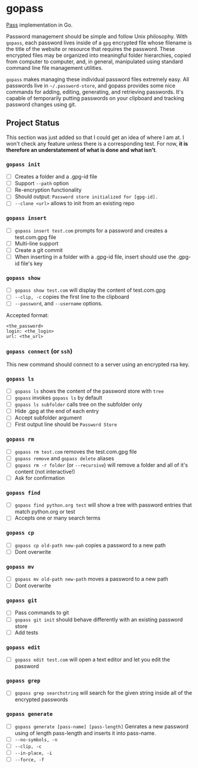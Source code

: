# gopass
[Pass](http://www.passwordstore.org/) implementation in Go.

Password management should be simple and follow Unix philosophy. With ``gopass``, each password lives inside of a ``gpg`` encrypted file whose filename is the title of the website or resource that requires the password. These encrypted files may be organized into meaningful folder hierarchies, copied from computer to computer, and, in general, manipulated using standard command line file management utilities.

``gopass`` makes managing these individual password files extremely easy. All passwords live in ``~/.password-store``, and gopass provides some nice commands for adding, editing, generating, and retrieving passwords. It's capable of temporarily putting passwords on your clipboard and tracking password changes using git.

## Project Status

This section was just added so that I could get an idea of where I am at. I won't check any feature unless there is a corresponding test. For now, **it is therefore an understatement of what is done and what isn't**.

### ``gopass init``

- [ ] Creates a folder and a .gpg-id file
- [ ] Support ``--path`` option
- [ ] Re-encryption functionality
- [ ] Should output: ``Password store initialized for [gpg-id].``
- [ ] ``--clone <url>`` allows to init from an existing repo

### ``gopass insert``

- [ ] ``gopass insert test.com`` prompts for a password and creates a test.com.gpg file
- [ ] Multi-line support
- [ ] Create a git commit
- [ ] When inserting in a folder with a .gpg-id file, insert should use the .gpg-id file's key

### ``gopass show``

- [ ] ``gopass show test.com`` will display the content of test.com.gpg
- [ ] ``--clip, -c`` copies the first line to the clipboard
- [ ] ``--password``, and ``--username`` options.

Accepted format:
```
<the_password>
login: <the_login>
url: <the_url>
```

### ``gopass connect`` (or ``ssh``)

This new command should connect to a server using an encrypted rsa key.

### ``gopass ls``

- [ ] ``gopass ls`` shows the content of the password store with ``tree``
- [ ] ``gopass`` invokes ``gopass ls`` by default
- [ ] ``gopass ls subfolder`` calls tree on the subfolder only
- [ ] Hide .gpg at the end of each entry
- [ ] Accept subfolder argument
- [ ] First output line should be ``Password Store``

### ``gopass rm``

- [ ] ``gopass rm test.com`` removes the test.com.gpg file
- [ ] ``gopass remove`` and ``gopass delete`` aliases
- [ ] ``gopass rm -r folder`` (or ``--recursive``)  will remove a folder and all of it's content (not interactive!)
- [ ] Ask for confirmation

### ``gopass find``

- [ ] ``gopass find python.org test`` will show a tree with password entries that match python.org or test
- [ ] Accepts one or many search terms

### ``gopass cp``

- [ ] ``gopass cp old-path new-pah`` copies a password to a new path
- [ ] Dont overwrite

### ``gopass mv``

- [ ] ``gopass mv old-path new-path`` moves a password to a new path
- [ ] Dont overwrite

### ``gopass git``

- [ ] Pass commands to git
- [ ] ``gopass git init`` should behave differently with an existing password store
- [ ] Add tests

### ``gopass edit``

- [ ] ``gopass edit test.com`` will open a text editor and let you edit the password

### ``gopass grep``

- [ ] ``gopass grep searchstring`` will search for the given string inside all of the encrypted passwords


### ``gopass generate``

- [ ] ``gopass generate [pass-name] [pass-length]`` Genrates a new password using of length pass-length and inserts it into pass-name.
- [ ] ``--no-symbols, -n``
- [ ] ``--clip, -c``
- [ ] ``--in-place, -i``
- [ ] ``--force, -f``
